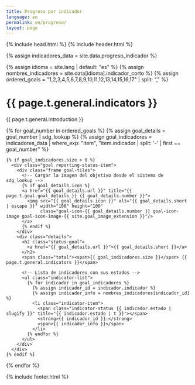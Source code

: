 ```yaml
---
title: Progreso por indicador
language: en
permalink: en/progreso/
layout: page
---
```


{% include head.html %}
{% include header.html %}

<!-- Cargar datos desde progreso_indicador.csv -->
{% assign indicadores_data = site.data.progreso_indicador %}
<!-- Cargar nombres cortos según el idioma seleccionado -->
{% assign idioma = site.lang | default: "es" %}
{% assign nombres_indicadores = site.data[idioma].indicador_corto %}
{% assign ordered_goals = "1,2,3,4,5,6,7,8,9,10,11,12,13,14,15,16,17" | split: "," %}

<div id="main-content" class="container reportingstatus" role="main">
  <!-- Título principal -->
  <h1>{{ page.t.general.indicators }}</h1>
  
  <!-- Introducción -->
  <div>
    <p>{{ page.t.general.introduction }}</p>
  </div>

  <!-- Iterar por los objetivos en el orden correcto -->
  {% for goal_number in ordered_goals %}
    {% assign goal_details = goal_number | sdg_lookup %}
    {% assign goal_indicadores = indicadores_data | where_exp: "item", "item.indicador | split: '-' | first == goal_number" %}

    {% if goal_indicadores.size > 0 %}
      <div class="goal reporting-status-item">
        <div class="frame goal-tiles">
          <!-- Cargar la imagen del objetivo desde el sistema de sdg_lookup -->
          {% if goal_details.icon %}
          <a href="{{ goal_details.url }}" title="{{ page.t.goal.goal_details }} {{ goal_details.number }}">
            <img src="{{ goal_details.icon }}" alt="{{ goal_details.short | escape }}" width="100" height="100" 
                 class="goal-icon-{{ goal_details.number }} goal-icon-image goal-icon-image-{{ site.goal_image_extension }}"/>
          </a>
          {% endif %}
        </div>
        <div class="details">
          <h2 class="status-goal">
            <a href="{{ goal_details.url }}">{{ goal_details.short }}</a>
          </h2>
          <span class="total"><span>{{ goal_indicadores.size }}</span> {{ page.t.general.indicators }}</span>

          <!-- Lista de indicadores con sus estados -->
          <ul class="indicator-list">
            {% for indicador in goal_indicadores %}
              {% assign indicador_id = indicador.indicador %}
              {% assign indicador_info = nombres_indicadores[indicador_id] %}
              <li class="indicator-item">
                <span class="indicator-status {{ indicador.estado | slugify }}" title="{{ indicador.estado | t }}"></span>
                <strong>{{ indicador_id }}:</strong>
                <span>{{ indicador_info }}</span>
              </li>
            {% endfor %}
          </ul>
        </div>
      </div>
    {% endif %}
  {% endfor %}
</div>

{% include footer.html %}

